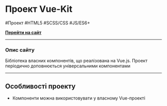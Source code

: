 # Проект Vue-Kit

\#Проект \#HTML5 \#SCSS/CSS \#JS/ES6+

[**Перейти на сайт**](https://cyber-wf13.github.io/vue-kit/)

---

### Опис сайту

Бібліотека власних компонентів, що реалізована на Vue.js.
Проект періодично доповнюється універсальними компонентами

---

## Особливості проекту

- Компоненти можна використовувати у власному Vue-проекті
